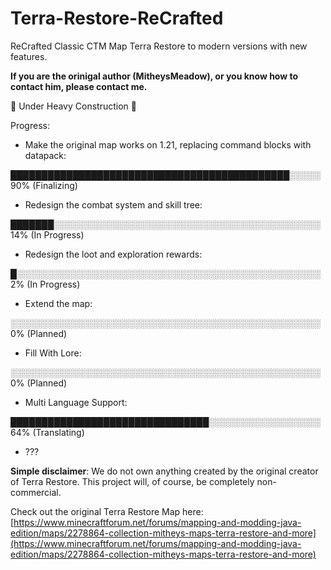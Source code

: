# Terra-Restore-ReCrafted
 ReCrafted Classic CTM Map Terra Restore to modern versions with new features. 
 
 **If you are the orinigal author \(MitheysMeadow\), or you know how to contact him, please contact me.**

🚧 Under Heavy Construction 🚧

Progress:

* Make the original map works on 1.21, replacing command blocks with datapack:

█████████████████████████████████████████████░░░░░ 90%  \(Finalizing\)

* Redesign the combat system and skill tree:

███████░░░░░░░░░░░░░░░░░░░░░░░░░░░░░░░░░░░░░░░░░░░ 14%  \(In Progress\)

* Redesign the loot and exploration rewards:

█░░░░░░░░░░░░░░░░░░░░░░░░░░░░░░░░░░░░░░░░░░░░░░░░░ 2%  \(In Progress\)

* Extend the map:

░░░░░░░░░░░░░░░░░░░░░░░░░░░░░░░░░░░░░░░░░░░░░░░░░░ 0%  \(Planned\)

* Fill With Lore:

░░░░░░░░░░░░░░░░░░░░░░░░░░░░░░░░░░░░░░░░░░░░░░░░░░ 0%  \(Planned\)

* Multi Language Support:

████████████████████████████████░░░░░░░░░░░░░░░░░░ 64%  \(Translating\)

* ???




**Simple disclaimer**: We do not own anything created by the original creator of Terra Restore. This project will, of course, be completely non-commercial.

Check out the original Terra Restore Map here: [https://www.minecraftforum.net/forums/mapping-and-modding-java-edition/maps/2278864-collection-mitheys-maps-terra-restore-and-more](https://www.minecraftforum.net/forums/mapping-and-modding-java-edition/maps/2278864-collection-mitheys-maps-terra-restore-and-more)
